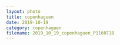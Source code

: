 ```yaml
---
layout: photo
title: copenhaguen
date: 2019-10-19
category: copenhaguen
filename: 2019_10_19_copenhaguen_P1160718
---
```

